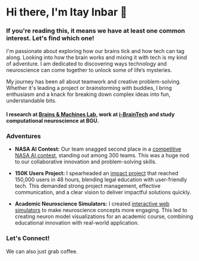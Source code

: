 # Hi there, I'm Itay Inbar 👋

### If you're reading this, it means we have at least one common interest. Let's find which one!

I'm passionate about exploring how our brains tick and how tech can tag along. Looking into how the brain works and mixing it with tech is my kind of adventure. I am dedicated to discovering ways technology and neuroscience can come together to unlock some of life’s mysteries.

My journey has been all about teamwork and creative problem-solving. Whether it's leading a project or brainstorming with buddies, I bring enthusiasm and a knack for breaking down complex ideas into fun, understandable bits.

#### I research at [Brains & Machines Lab](https://brainsandmachines.org/), work at [i-BrainTech](http://www.i-brain.tech/) and study computational neuroscience at BGU.


### Adventures

- **NASA AI Contest:** Our team snagged second place in a [competitive NASA AI contest](https://drivendata.co/blog/ai-assistants-winners), standing out among 300 teams. This was a huge nod to our collaborative innovation and problem-solving skills.

- **150K Users Project:** I spearheaded an [impact project](https://www.linkedin.com/posts/itayinbardev_%D7%90%D7%99%D7%9A-%D7%9E%D7%91%D7%99%D7%90%D7%99%D7%9D-%D7%9E%D7%95%D7%93%D7%A2%D7%95%D7%AA-%D7%97%D7%91%D7%A8%D7%AA%D7%99%D7%AA-%D7%90%D7%9C-150000-%D7%99%D7%A9%D7%A8%D7%90%D7%9C%D7%99%D7%9D-activity-7068622939063017472-ix_B?utm_source=share&utm_medium=member_desktop) that reached 150,000 users in 48 hours, blending legal education with user-friendly tech. This demanded strong project management, effective communication, and a clear vision to deliver impactful solutions quickly.

- **Academic Neuroscience Simulators:** I created [interactive web simulators](https://neuropractical.web.app/eeg-simulator) to make neuroscience concepts more engaging. This led to creating neuron model visualizations for an academic course, combining educational innovation with real-world application.


### Let's Connect!

We can also just grab coffee.
